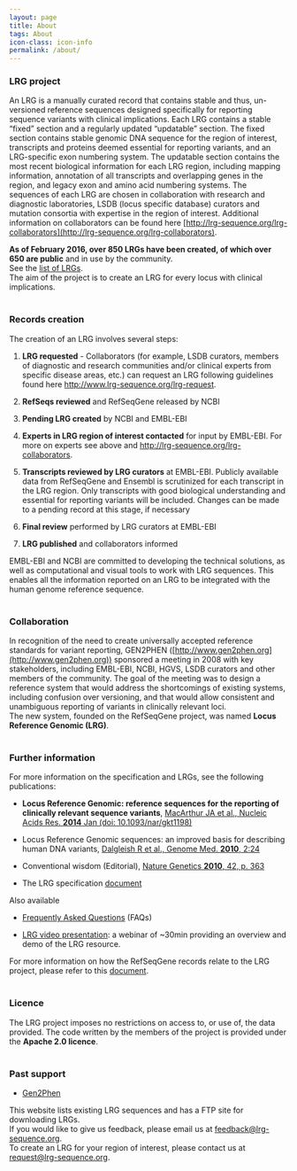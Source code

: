 ```yaml
---
layout: page
title: About
tags: About
icon-class: icon-info
permalink: /about/
---
```



### LRG project

An LRG is a manually curated record that contains stable and thus, un-versioned reference sequences designed specifically for reporting sequence variants with clinical implications. Each LRG contains a stable “fixed” section and a regularly updated “updatable” section. The fixed section contains stable genomic DNA sequence for the region of interest, transcripts and proteins deemed essential for reporting variants, and an LRG-specific exon numbering system. The updatable section contains the most recent biological information for each LRG region, including mapping information, annotation of all transcripts and overlapping genes in the region, and legacy exon and amino acid numbering systems. The sequences of each LRG are chosen in collaboration with research and diagnostic laboratories, LSDB (locus specific database) curators and mutation consortia with expertise in the region of interest. Additional information on collaborators can be found here [http://lrg-sequence.org/lrg-collaborators](http://lrg-sequence.org/lrg-collaborators).  

**As of February 2016, over 850 LRGs have been created, of which over 650 are public** and in use by the community.  
See the [list of LRGs](/search/?query=*).  
The aim of the project is to create an LRG for every locus with clinical implications.  
<br />


### Records creation

The creation of an LRG involves several steps:

1. **LRG requested** - Collaborators (for example, LSDB curators, members of diagnostic and research communities and/or clinical experts from specific disease areas, etc.) can request an LRG following guidelines found here http://www.lrg-sequence.org/lrg-request.

2. **RefSeqs reviewed** and RefSeqGene released by NCBI

3. **Pending LRG created** by NCBI and EMBL-EBI

4. **Experts in LRG region of interest contacted** for input by EMBL-EBI. For more on experts see above and http://lrg-sequence.org/lrg-collaborators.

5. **Transcripts reviewed by LRG curators** at EMBL-EBI. Publicly available data from RefSeqGene and Ensembl is scrutinized for each transcript in the LRG region. Only transcripts with good biological understanding and essential for reporting variants will be included. Changes can be made to a pending record at this stage, if necessary

6. **Final review** performed by LRG curators at EMBL-EBI

7. **LRG published** and collaborators informed

EMBL-EBI and NCBI are committed to developing the technical solutions, as well as computational and visual tools to work with LRG sequences. This enables all the information reported on an LRG to be integrated with the human genome reference sequence.  
<br />


### Collaboration

In recognition of the need to create universally accepted reference standards for variant reporting, GEN2PHEN ([http://www.gen2phen.org](http://www.gen2phen.org)) sponsored a meeting in 2008 with key stakeholders, including EMBL-EBI, NCBI, HGVS, LSDB curators and other members of the community. The goal of the meeting was to design a reference system that would address the shortcomings of existing systems, including confusion over versioning, and that would allow consistent and unambiguous reporting of variants in clinically relevant loci.  
The new system, founded on the RefSeqGene project, was named **Locus Reference Genomic (LRG)**.  
<br />


### Further information

For more information on the specification and LRGs, see the following publications:

- **Locus Reference Genomic: reference sequences for the reporting of clinically relevant sequence variants**, [MacArthur JA et al., Nucleic Acids Res. **2014** Jan (doi: 10.1093/nar/gkt1198)](http://dx.doi.org/10.1093/nar/gkt1198)

- Locus Reference Genomic sequences: an improved basis for describing human DNA variants, [Dalgleish R et al., Genome Med. **2010**, 2:24](http://genomemedicine.com/content/2/4/24/)

- Conventional wisdom (Editorial), [Nature Genetics **2010**, 42, p. 363](http://www.nature.com/ng/journal/v42/n5/abs/ng0510-363.html)

- The LRG specification [document](ftp://ftp.ebi.ac.uk/pub/databases/lrgex/docs/LRG.pdf)

Also available

- [Frequently Asked Questions](/faq) (FAQs)

- [LRG video presentation](http://www.ebi.ac.uk/training/online/course/locus-reference-genomic-lrg-resource-webinar): a webinar of ~30min providing an overview and demo of the LRG resource.

For more information on how the RefSeqGene records relate to the LRG project, please refer to this [document](http://www.ncbi.nlm.nih.gov/refseq/rsg/lrg/).  
<br />

 
### Licence

The LRG project imposes no restrictions on access to, or use of, the data provided. The code written by the members of the project is provided under the **Apache 2.0 licence**.  
<br />
  
  
### Past support

- [Gen2Phen](http://www.gen2phen.org/)  



This website lists existing LRG sequences and has a FTP site for downloading LRGs.  
If you would like to give us feedback, please email us at <a href="mailto:feedback@lrg-sequence.org">feedback@lrg-sequence.org</a>.  
To create an LRG for your region of interest, please contact us at <a href="mailto:request@lrg-sequence.org">request@lrg-sequence.org</a>.



